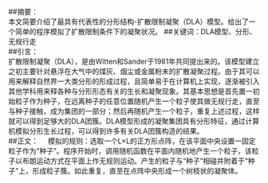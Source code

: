 ##摘要：    
本文简要介绍了最具有代表性的分形结构-扩散限制凝聚（DLA）模型。给出了一个简单的程序模拟了扩散限制条件下的凝聚状况。
##关键词：DLA模型、分形、无规行走    
##引言：    
扩散限制凝聚（DLA），是由Witten和Sander于1981年共同提出来的。该模型建立之初主要针对悬浮在大气中的煤灰、烟尘或金属粉末的扩散凝聚过程。由于其可以用来解释自然界一大类分形的形成过程，且简单易于在计算机上实现，逐渐被引入其他学科用来释各种与分形形态有关的生长和凝聚现象。其基本思想是首先置一初始粒子作为种子，在远离种子的任意位置随机产生一个粒子使其做无规行走，直至与种子接触，成为集团的一部分；然后再随机产生一个粒子，重复上述过程，这样就可以得到足够大的DLA团簇。DLA模型形成的凝聚集团具有分形特征，通过计算机模拟分形生长过程，可以得到许多有关DLA团簇构造的结果。    
##正文：    
模拟的规则：选取一个L×L的正方形点阵，在该平面中央设置一固定粒子作为“种子”。程序开始时，调用随机函数在平面内随机地产生一个粒子，该粒子以布朗运动方式在平面上作无规则运动。产生的粒子与“种子”相碰并附着于“种子”上，形成粒子簇。如此重复，直至在点阵中央形成一个树枝状的凝聚体。    
